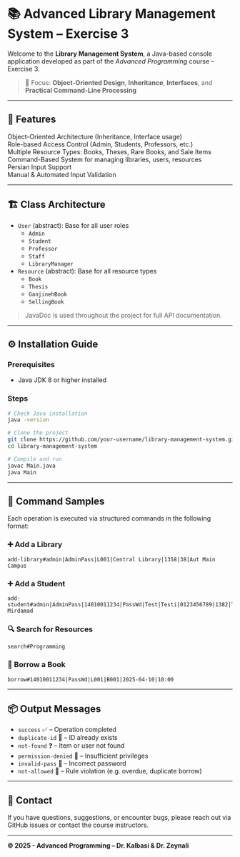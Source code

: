 
# 📚 Advanced Library Management System – Exercise 3

Welcome to the **Library Management System**, a Java-based console application developed as part of the *Advanced Programming* course – Exercise 3.

> 🧠 Focus: **Object-Oriented Design**, **Inheritance**, **Interfaces**, and **Practical Command-Line Processing**

---

## 🚀 Features

 Object-Oriented Architecture (Inheritance, Interface usage)  
 Role-based Access Control (Admin, Students, Professors, etc.)  
 Multiple Resource Types: Books, Theses, Rare Books, and Sale Items  
 Command-Based System for managing libraries, users, resources  
 Persian Input Support  
 Manual & Automated Input Validation

---

## 🏗️ Class Architecture

- `User` (abstract): Base for all user roles
  - `Admin`
  - `Student`
  - `Professor`
  - `Staff`
  - `LibraryManager`
- `Resource` (abstract): Base for all resource types
  - `Book`
  - `Thesis`
  - `GanjinehBook`
  - `SellingBook`

> JavaDoc is used throughout the project for full API documentation.

---

## ⚙️ Installation Guide

### Prerequisites
- Java JDK 8 or higher installed

### Steps

```bash
# Check Java installation
java -version

# Clone the project
git clone https://github.com/your-username/library-management-system.git
cd library-management-system

# Compile and run
javac Main.java
java Main
```

---

## 🧾 Command Samples

Each operation is executed via structured commands in the following format:

### ➕ Add a Library
```
add-library#admin|AdminPass|L001|Central Library|1358|38|Aut Main Campus
```

### ➕ Add a Student
```
add-student#admin|AdminPass|14010011234|PassWd|Test|Testi|0123456789|1382|Tehran, Mirdamad
```

### 🔍 Search for Resources
```
search#Programming
```

### 📘 Borrow a Book
```
borrow#14010011234|PassWd|L001|B001|2025-04-10|10:00
```

---

## 📦 Output Messages

- `success` ✅ – Operation completed
- `duplicate-id` 🔁 – ID already exists
- `not-found` ❓ – Item or user not found
- `permission-denied` 🔐 – Insufficient privileges
- `invalid-pass` 🔑 – Incorrect password
- `not-allowed` 🚫 – Rule violation (e.g. overdue, duplicate borrow)

---

## 📮 Contact

If you have questions, suggestions, or encounter bugs, please reach out via GitHub issues or contact the course instructors.

---
**© 2025 - Advanced Programming – Dr. Kalbasi & Dr. Zeynali**
